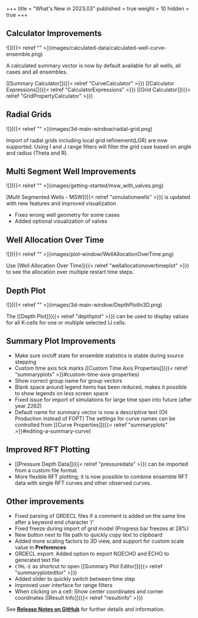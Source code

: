+++
title = "What's New in 2023.03"
published = true
weight = 10
hidden = true
+++



## Calculator Improvements
![]({{< relref "" >}}images/calculated-data/calculated-well-curve-ensemble.png)

A calculated summary vector is now by default available for all wells, all cases and all ensembles.

[[Summary Calculator]]({{< relref "CurveCalculator" >}})  [[Calculator Expressions]]({{< relref "CalculatorExpressions" >}}) [[Grid Calculator]]({{< relref "GridPropertyCalculator" >}}) 

## Radial Grids
![]({{< relref "" >}}images/3d-main-window/radial-grid.png)

Import of radial grids including local grid refinement(LGR) are now supported. Using I and J range filters will filter the grid case based on angle and radius (Theta and R).

## Multi Segment Well Improvements
![]({{< relref "" >}}images/getting-started/msw_with_valves.png)

[Multi Segmented Wells - MSW]({{< relref "simulationwells" >}}) is updated with new features and improved visualization
- Fixes wrong well geometry for some cases
- Added optional visualization of valves

## Well Allocation Over Time
![]({{< relref "" >}}images/plot-window/WellAllocationOverTime.png)

Use [Well Allocation Over Time]({{< relref "wellallocationovertimeplot" >}}) to see the allocation over multiple restart time steps.

## Depth Plot

![]({{< relref "" >}}images/3d-main-window/DepthPlotIn3D.png)

The [[Depth Plot]]({{< relref "depthplot" >}}) can be used to display values for all K-cells for one or multiple selected IJ cells.

## Summary Plot Improvements

- Make sure on/off state for ensemble statistics is stable during source stepping
- Custom time axis tick marks [[Custom Time Axis Properties]]({{< relref "summaryplots" >}}#custom-time-axis-properties)
- Show correct group name for group vectors
- Blank space around legend items has been reduced, makes it possible to show legends on less screen space
- Fixed issue for import of simulations for large time span into future (after year 2262)
- Default name for summary vector is now a descriptive text (Oil Production instead of FOPT) The settings for curve names can be controlled from [[Curve Properties]]({{< relref "summaryplots" >}}#editing-a-summary-curve)

## Improved RFT Plotting

- [[Pressure Depth Data]]({{< relref "pressuredata" >}}) can be imported from a custom file format.
- More flexible RFT plotting; it is now possible to combine ensemble RFT data with single RFT curves and other observed curves.


## Other improvements

- Fixed parsing of GRDECL files if a comment is added on the same line after a keyword end character ‘/’
- Fixed freeze during import of grid model (Progress bar freezes at 28%)
- New button next to file path to quickly copy text to clipboard
- Added more scaling factors to 3D view, and support for custom scale value in **Preferences**
- GRDECL export: Added option to export NOECHO and ECHO to generated text file
- `CTRL-E` as shortcut to open [[Summary Plot Editor]]({{< relref "summaryploteditor" >}}) 
- Added slider to quickly switch between time step
- Improved user interface for range filters
- When clicking on a cell: Show center coordinates and corner coordinates [[Result Info]]({{< relref "resultinfo" >}}) 



See [**Release Notes on GitHub**](https://github.com/OPM/ResInsight/releases/) for further details and information.